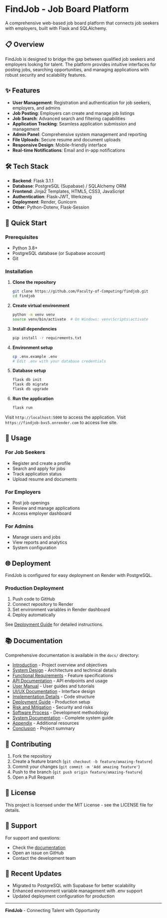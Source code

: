 # FindJob - Job Board Platform

A comprehensive web-based job board platform that connects job seekers with employers, built with Flask and SQLAlchemy.

## 📋 Overview

FindJob is designed to bridge the gap between qualified job seekers and employers looking for talent. The platform provides intuitive interfaces for posting jobs, searching opportunities, and managing applications with robust security and scalability features.

## ✨ Features

- **User Management**: Registration and authentication for job seekers, employers, and admins
- **Job Posting**: Employers can create and manage job listings
- **Job Search**: Advanced search and filtering capabilities
- **Application Tracking**: Seamless application submission and management
- **Admin Panel**: Comprehensive system management and reporting
- **File Uploads**: Secure resume and document uploads
- **Responsive Design**: Mobile-friendly interface
- **Real-time Notifications**: Email and in-app notifications

## 🛠 Tech Stack

- **Backend**: Flask 3.1.1
- **Database**: PostgreSQL (Supabase) / SQLAlchemy ORM
- **Frontend**: Jinja2 Templates, HTML5, CSS3, JavaScript
- **Authentication**: Flask-JWT, Werkzeug
- **Deployment**: Render, Gunicorn
- **Other**: Python-Dotenv, Flask-Session

## 🚀 Quick Start

### Prerequisites
- Python 3.8+
- PostgreSQL database (or Supabase account)
- Git

### Installation

1. **Clone the repository**
   ```bash
   git clone https://github.com/Faculty-of-Computing/findjob.git
   cd findjob
   ```

2. **Create virtual environment**
   ```bash
   python -m venv venv
   source venv/bin/activate  # On Windows: venv\Scripts\activate
   ```

3. **Install dependencies**
   ```bash
   pip install -r requirements.txt
   ```

4. **Environment setup**
   ```bash
   cp .env.example .env
   # Edit .env with your database credentials
   ```

5. **Database setup**
   ```bash
   flask db init
   flask db migrate
   flask db upgrade
   ```

6. **Run the application**
   ```bash
   flask run
   ```

Visit `http://localhost:5000` to access the application.
Visit  `https://findjob-bxs5.onrender.com` to access live site. 

## 📖 Usage

### For Job Seekers
- Register and create a profile
- Search and apply for jobs
- Track application status
- Upload resume and documents

### For Employers
- Post job openings
- Review and manage applications
- Access employer dashboard

### For Admins
- Manage users and jobs
- View reports and analytics
- System configuration

## 🌐 Deployment

FindJob is configured for easy deployment on Render with PostgreSQL.

### Production Deployment
1. Push code to GitHub
2. Connect repository to Render
3. Set environment variables in Render dashboard
4. Deploy automatically

See [Deployment Guide](docs/DEPLOYMENT_README.md) for detailed instructions.

## 📚 Documentation

Comprehensive documentation is available in the `docs/` directory:

- [Introduction](docs/Introduction.md) - Project overview and objectives
- [System Design](docs/System_Design.md) - Architecture and technical details
- [Functional Requirements](docs/Functional_Requirements.md) - Feature specifications
- [API Documentation](docs/API_Documentation.md) - API endpoints and usage
- [User Manual](docs/User_Manual.md) - User guides and tutorials
- [UI/UX Documentation](docs/UI_UX_Documentation.md) - Interface design
- [Implementation Details](docs/Implementation_Details.md) - Code structure
- [Deployment Guide](docs/DEPLOYMENT_README.md) - Production setup
- [Risk and Mitigation](docs/Risk_and_Mitigation.md) - Security and risks
- [Software Process](docs/Software_Process.md) - Development methodology
- [System Documentation](docs/System_Documentation.md) - Complete system guide
- [Appendix](docs/Appendix.md) - Additional resources
- [Conclusion](docs/Conclusion.md) - Project summary

## 🤝 Contributing

1. Fork the repository
2. Create a feature branch (`git checkout -b feature/amazing-feature`)
3. Commit your changes (`git commit -m 'Add amazing feature'`)
4. Push to the branch (`git push origin feature/amazing-feature`)
5. Open a Pull Request

## 📄 License

This project is licensed under the MIT License - see the LICENSE file for details.

## 👥 Support

For support and questions:
- Check the [documentation](docs/)
- Open an issue on GitHub
- Contact the development team

## 🔄 Recent Updates

- Migrated to PostgreSQL with Supabase for better scalability
- Enhanced environment variable management with .env support
- Updated deployment configuration for production

---

**FindJob** - Connecting Talent with Opportunity</content>

